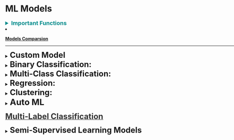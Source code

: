 <h1 id="mlmodels">ML Models</h1>

<div style='width:1000px;margin:auto'>

<details><summary style='font-size:18px;color:darkcyan'> <b>Important Functions</b> </summary>
<p>

<details><summary><b>Random Model</b></summary><p><pre><code class="python language-python"># Random model.
def RandomModel(y_test, numOfClasses):
    '''
    This function builds a random model that predicts the class labels randomly.
    INPUT:
        - y_test: (Series) the series which we want to predict.
        - numOfClasses: (int) number of class labels in our dataset.
    OUTPUT:
        - y_pred: (array) contains the probability for each class, and it will be helpful if
        we have metric like 'log loss'.
    '''
    len_y = len(y_test)
    y_pred = np.zeros((len_y, numOfClasses))
    for i in range(len_y):
        rand_probs = np.random.rand(1, numOfClasses)
        y_pred[i] = ((rand_probs/sum(sum(rand_probs)))[0])
    return y_pred
</code></pre>
</p></details> 

<details><summary>Plot <b>Features Importance</b></summary>
<p>
<p><a href="file:///media/mosaab/Volume/Personal/Development/Courses%20Docs/Kaggle's%20Notebooks/3_Home%20Credit%20Loans/1_Start%20Here:%20A%20Gentle%20Introduction.html#Model-Interpretation:-Feature-Importances"><b>Result</b></a> </p>

<p><a href="https://www.kaggle.com/willkoehrsen/a-complete-introduction-and-walkthrough"><b>Best Notebook</b></a> </p><pre><code class="python language-python"># Take the important features from the model.
feature_importance_values = rf.feature_importances_
feature_importance = pd.DataFrame({'feature': features, 'importance': feature_importance_values})

def plot_feature_importances(df, n = 10, threshold = None):
    """Plots n most important features. Also plots the cumulative importance if
    threshold is specified and prints the number of features needed to reach threshold cumulative importance.
    Intended for use with any tree-based feature importances. 

    Args:
        df (dataframe): Dataframe of feature importances. Columns must be "feature" and "importance".

        n (int): Number of most important features to plot. Default is 15.

        threshold (float): Threshold for cumulative importance plot. If not provided, no plot is made. Default is None.

    Returns:
        df (dataframe): Dataframe ordered by feature importances with a normalized column (sums to 1) 
                        and a cumulative importance column

    Note:

        * Normalization in this case means sums to 1. 
        * Cumulative importance is calculated by summing features from most to least important
        * A threshold of 0.9 will show the most important features needed to reach 90% of cumulative importance

    """
    plt.style.use('fivethirtyeight')

    # Sort features with most important at the head
    df = df.sort_values('importance', ascending = False).reset_index(drop = True)

    # Normalize the feature importances to add up to one and calculate cumulative importance
    df['importance_normalized'] = df['importance'] / df['importance'].sum()
    df['cumulative_importance'] = np.cumsum(df['importance_normalized'])

    plt.rcParams['font.size'] = 12

    # Bar plot of n most important features
    df.loc[:n, :].plot.barh(y = 'importance_normalized', 
                            x = 'feature', color = 'darkgreen', 
                            edgecolor = 'k', figsize = (12, 8),
                            legend = False, linewidth = 2)

    plt.xlabel('Normalized Importance', size = 18); plt.ylabel(''); 
    plt.title(f'{n} Most Important Features', size = 18)
    plt.gca().invert_yaxis()


    if threshold:
        # Cumulative importance plot
        plt.figure(figsize = (8, 6))
        plt.plot(list(range(len(df))), df['cumulative_importance'], 'b-')
        plt.xlabel('Number of Features', size = 16); plt.ylabel('Cumulative Importance', size = 16); 
        plt.title('Cumulative Feature Importance', size = 18);

        # Number of features needed for threshold cumulative importance
        # This is the index (will need to add 1 for the actual number)
        importance_index = np.min(np.where(df['cumulative_importance'] &gt; threshold))

        # Add vertical line to plot
        plt.vlines(importance_index + 1, ymin = 0, ymax = 1.05, linestyles = '--', colors = 'red')
        plt.show();

        print('{} features required for {:.0f}% of cumulative importance.'.format(importance_index + 1, 
                                                                                  100 * threshold))

    return df

# Call the function
feature_importance_sorted = plot_feature_importance(feature_importance)
</code></pre>
</p></details> 

</p></details> 

<li><p><a href="file:///media/mosaab/Volume/Personal/Development/Courses%20Docs/Feature%20Engineering%20for%20Machine%20Learning/0_code/Section-03-Variable-Characteristics/03.8-Bonus-Machine-Learning-Algorithms-Overview.html" style='font-weight:bold'>Models Comparsion</a> </p></li><hr>

<details><summary><b style="font-size:25px">Custom Model</b></summary>
<pre><code>from sklearn.base import BaseEstimator, ClassifierMixin
from sklearn.utils.validation import check_X_y, check_array, check_is_fitted
from sklearn.utils.multiclass import unique_labels
from collections import defaultdict, Counter
from Levenshtein import distance, ratio

class RuleBasedClassifier(BaseEstimator, ClassifierMixin):
    def __init__(self, limit=1000, sim_metric="none", out_of_score_label="Nothing Identified", verbose=False):
        self.limit                  = limit
        self.sim_metric             = sim_metric
        self.out_of_score_label     = out_of_score_label
        self.X_corpus_per_label     = defaultdict(str)
        self.label_counter          = defaultdict(Counter)
        self.unique_words_per_label = defaultdict(list)
        self.verbose                = verbose

    def fit(self, X, y):
        self.classes_     = unique_labels(y)
        self._X, self._y  = X, y
        self._df          = pd.concat([self._X, self._y], axis=1)
        self._df.columns  = ['sample', 'intent']

        for label in self.classes_:
            self.X_corpus_per_label[label] = ' '.join(self._df[self._df.index.isin(self._df[self._df['intent'] == label].index)]['sample'].values)
            self.label_counter[label]      = Counter(self.X_corpus_per_label[label].split())

        for label1 in self.classes_:
            temp_lst = []
            for label2 in self.classes_:
                if label1 == label2: continue
                temp_lst.extend(list(self.label_counter[label2]))
            self.unique_words_per_label[label1] = list(set(self.label_counter[label1]).difference(set(temp_lst)))[:self.limit]

            if len(self.unique_words_per_label[label1]) == 0 and self.verbose:
                print(f"[{label1}] has no unique words, so it won't be predicted!")
        return self

    def predict(self, X):
        preds = []
        for sample in X:
            preds.append(self.predict_single_sample(sample))
        return preds


    def score(self, X, y):
        y_preds = self.predict(X)
        acc     = sum(y_preds == y) / len(y)
        return acc

    def predict_single_sample(self, X:str):
        if self.sim_metric == "unique":
            score = self._calc_with_unique_words(X)
        elif self.sim_metric.startswith("leve"):
            score = self._calc_with_levenstein_ratio(X)
        else:
            score = self._calc_with_all_words(X)
        # print(score)
        score = sorted(score, reverse=True) if len(score) else [self.out_of_score_label]
        return score[0]

    def _calc_with_unique_words(self, X):
        score = defaultdict(int)
        for word in X.split():
            for label in self.classes_:
                if word in self.unique_words_per_label[label]:
                    score[label] += 1
        return score

    def _calc_with_all_words(self, X):
        score = defaultdict(int)
        for word in X.split():
            for label in self.classes_:
                score[label] += self.label_counter[label][word]

        return score
</code></pre>
</details>

<details><summary><b style="font-size:25px">Binary Classification:</b></summary><p>

<ul>
<li><a href="file:///media/mosaab/Volume/Personal/Development/Courses%20Docs/Data%20Science/00_Code/Logistic%20Regression.html"><b>Logistic Regression/SGDClassifier</b></a> </li>

<li><a href="file:///media/mosaab/Volume/Personal/Development/Courses%20Docs/Data%20Science/00_Code/Random%20Forest.html"><b>Random Forest</b></a> </li>

<li><a href="file:///media/mosaab/Volume/Personal/Development/Courses%20Docs/Data%20Science/00_Code/LightGBM.html"><b>LightGBM</b></a></li>

<li><a href="file:///media/mosaab/Volume/Personal/Development/Courses%20Docs/Data%20Science/00_Code/BaggingClassifier.html"><b>Bagging Classifier</b></a></li>

<li><a href="file:///media/mosaab/Volume/Personal/Development/Courses%20Docs/Data%20Science/00_Code/Stacking.html"><b>Stacking</b></a> </li>

<li><details><summary><b>Linear SVM</b></summary><p>
<ul>
<li>A smaller "C" value leads to a wider street but more margin violations.</li>
<li>If you SVM model is overfitting, you can try to regularize it by reducing "C".</li>
<li>Unlike Logistic Regression, SVM classifier do not output probabilites for each class.</li>
<li>Make sure to set "dual = False", unless there are more features than training instances.</li>
</ul><pre><code>import numpy as np
from sklearn import datasets
from sklearn.pipeline import Pipeline
from sklearn.preprocessing import StandardScaler
from sklearn.svm import LinearSVC

iris = datasets.load_iris()
print(list(iris.keys()))
X = iris["data"][:, (2, 3)]
y = (iris["target"] == 2).astype(np.float64)

svm_clf = Pipeline([
    ("scaler", StandardScaler()),
    ("linear_svc", LinearSVC(C=1, loss="hinge"))
])

svm_clf.fit(X, y)
</code></pre>
<pre><code># For a huge dataset.
# Supports out-of-core learning.
from sklearn.linear_model import SGDClassifier

svm_clf = Pipeline([
    ("scaler", StandardScaler()),
    ("linear_svc", SGDClassifier(loss="hinge", alpha=1/(m*C)))
])

svm_clf.fit(X, y)
</code></pre>
</p></details></li>

<li><details><summary><b>Non-Linear SVM</b></summary><p>
<ul>
<li>A smaller "C" value leads to a wider street but more margin violations.</li>
<li>If you SVM model is overfitting, you can try to regularize it by reducing "C".</li>
<li>Unlike Logistic Regression, SVM classifier do not output probabilites for each class.</li>
<li>Make sure to set "dual = False", unless there are more features than training instances.</li>
</ul><pre><code>from sklearn.datasets import make_moons
from sklearn.pipeline import Pipeline
from sklearn.preprocessing import PolynomialFeatures

poly_svm_clf = Pipeline([
    ("poly_features", PolynomialFeatures(degree=3)),
    ("scaler", StandardScaler()),
    ("svm_clf", LinearSVC(C=10, loss="hinge"))
])

poly_svm_clf.fit(X, y)
</code></pre>
</p></details></li>

<li><details><summary><b>Polynomial Kernel SVM</b></summary><p>
<ul>
<li>A smaller "C" value leads to a wider street but more margin violations.</li>
<li>If you SVM model is overfitting, you can try to regularize it by reducing "C".</li>
<li>Unlike Logistic Regression, SVM classifier do not output probabilites for each class.</li>
<li>Make sure to set "dual = False", unless there are more features than training instances.</li>
<li><b>coef0</b> controls how much the model is influenced by high-degree polynomials versus low-degree polynomials.</li>
</ul><pre><code>from sklearn.pipeline import Pipeline
from sklearn.preprocessing import PolynomialFeatures, StandardScaler
from sklearn.svm import SVC

poly_kernel_svm_clf = Pipeline([
    ("scaler", StandardScaler()),
    ("svm_clf", SVC(kernel="poly", degree=3, coef0=1, C=5))
])

poly_kernel_svm_clf.fit(X, y)
</code></pre>
</p></details></li>
<li><details><summary><b>Gaussian RBF Kernel SVM</b></summary><p>
<ul>
<li>If you training set is very large, you end up with an equally large number of features.</li>
<li><b>gamma</b> acts like a regularization hyperparameter: if your model is overfitting, you should reduce it, and if it's underfitting, you should increase it (similar to C hyperparameter).</li>
</ul><pre><code>from sklearn.pipeline import Pipeline
from sklearn.preprocessing import PolynomialFeatures, StandardScaler
from sklearn.svm import SVC

rbf_kernel_svm_clf = Pipeline([
    ("scaler", StandardScaler()),
    ("svm_clf", SVC(kernel="rbf", gamma=5, C=0.001))
])

rbf_kernel_svm_clf.fit(X, y)
</code></pre>
</p></details></li>

<li><details><summary><b>RuleFit</b> [Skope-Rules]</summary><p>
<a href="./9_pipelines/demo_titanic.html"><b>Titanic Example</b></a>
</p></details></li>

<li><details><summary><b>Voting Classifier</b></summary><p>
<p><b>NOTE:</b> When all models can `predict_proba`, you can set voting to `soft`, otherwise set it to `hard`.</p>
<p>For `SVC` to turn on his `predict_proba`, set `probability` to True.</p><pre><code>from sklearn.datasets import make_moons
from sklearn.ensemble import RandomForestClassifier, VotingClassifier
from sklearn.linear_model import LogisticRegression
from sklearn.svm import SVC
from sklearn.metrics import accuracy_score
from sklearn.model_selection import train_test_split

iris = make_moons(n_samples=5000, noise=.1)
X = iris[0]
y = iris[1]

X_train, X_valid, y_train, y_valid = train_test_split(X, y, stratify=y, test_size=.2, random_state=42)

log_clf = LogisticRegression()
rf_clf  = RandomForestClassifier()
svm_clf = SVC(probability=True)

voting_clf = VotingClassifier([
        ("lr", log_clf),
        ("rf", rf_clf),
        ("svc", svm_clf)
], voting="hard")


for clf in (log_clf, rf_clf, svm_clf, voting_clf):
    clf.fit(X_train, y_train)
    y_pred = clf.predict(X_valid)
    print(clf.__class__.__name__, accuracy_score(y_valid, y_pred))
</code></pre>
</p></details></li>

<li><details><summary><b>Bagging</b> and <b>Pasting</b></summary><p>
<ul>
<li><b>Pasting</b> is like `Bagging` but without bootstrapping, so to use it, set `bootstrap` to False.</li>
<li><b>Random Patches Method</b> Samples both training instances and features.</li>
<li><b>Random Subspaces Method</b> keeps all training instances (i.e. bootstrap=False and max_samples=1.0) but sampling features (i.e. bootstrap_features=True and/or max_features=smaller than 1.0)</li>
</ul><pre><code>from sklearn.ensemble import BaggingClassifier
from sklearn.tree import DecisionTreeClassifier

bag_clf = BaggingClassifier(DecisionTreeClassifier(), n_estimators=500,
                            max_samples=500, bootstrap=True, n_jobs=-1, oob_score=True)
bag_clf.fit(X_train, y_train)
y_pred = bag_clf.predict(X_valid)
print(accuracy_score(y_valid, y_pred))
print(bag_clf.oob_score_)
</code></pre>
</p></details></li>

<li><details><summary><b>Random Forest</b></summary><p><pre><code>from sklearn.ensemble import RandomForestClassifier

rf_clf = RandomForestClassifier(n_estimators=500, max_leaf_nodes=16, n_jobs=-1, oob_score=True)
rf_clf.fit(X_train, y_train)

y_pred = rf_clf.predict(X_valid)
print(accuracy_score(y_valid, y_pred))
print(rf_clf.oob_score_)
</code></pre>

<h4>Feature Importance</h4><pre><code>for name, score in zip(iris["feature_names"], rf_clf.feature_importances_):
    print(name, score)
</code></pre>
</p></details></li>
<li><details><summary><b>Extra-Trees</b></summary><p>
<p>In each tree, RF tries to choose the best feature to split on, but Extra-Trees chooses the features at random.</p><pre><code>from sklearn.ensemble import ExtraTreesClassifier

rf_clf = ExtraTreesClassifier(n_estimators=500, max_leaf_nodes=16, n_jobs=-1, bootstrap=True, oob_score=True)
rf_clf.fit(X_train, y_train)

y_pred = rf_clf.predict(X_valid)
print(accuracy_score(y_valid, y_pred))
print(rf_clf.oob_score_)
</code></pre>
</p></details></li>

<li><details><summary><b>HistGradientBoostingClassifier</b></summary><p>
<pre><code># explicitly require this experimental feature
from sklearn.experimental import enable_hist_gradient_boosting  # noqa
# now you can import normally from ensemble
from sklearn.ensemble import HistGradientBoostingClassifier

hgbc_model = HistGradientBoostingClassifier(
    l2_regularization=1.766059063693552,
    learning_rate=0.10675193678150449,
    max_bins=128,
    max_depth=31,
    max_leaf_nodes=185,
    random_state=2021
)
hgbc_model.fit(
    hgbc_x_train,
    y_train,
)

train_oof_preds = hgbc_model.predict_proba(hgbc_x_valid)[:,-1]
</code></pre>
</p></details></li>

<li><details><summary><b>AdaBoost</b></summary><p><pre><code>from sklearn.ensemble import AdaBoostClassifier

ada_clf = AdaBoostClassifier(DecisionTreeClassifier(max_depth=1),
                             n_estimators=200,
                             algorithm="SAMME.R",
                             learning_rate=.4)
ada_clf.fit(X_train, y_train)
y_pred = ada_clf.predict(X_valid)
print(accuracy_score(y_valid, y_pred))
</code></pre>
</p></details></li>

<li><details><summary><b>MultinomialNB</b></summary><p>
<b>MultinomialNB</b> is more suitable for text classification</b><pre><code>from sklearn.naive_bayes import MultinomialNB

clf = MultinomialNB(alpha=0.0, class_prior=[0.4, 0.6])
clf.fit(X_train, y_train)
y_pred = ada_clf.predict(X_valid)
print(accuracy_score(y_valid, y_pred))
</code></pre>
</p></details></li>

<li><details><summary><b>Manual Stacking</b></summary><p>
<a href="./12_ml_models/manual_stacking.html">notebook</a>
</p></details></li>

<li><details><summary><b>Average Ensemble</b></summary><p>
you always create folds before starting with ensembling.<pre><code># A class to choose the best weights for each model.
import numpy as np
from functools import partial
from scipy.optimize import fmin
from sklearn import metrics

class OptimizeAUC:
    """
    Class for optimizing AUC.
    This class is all you need to find best weights for
    any model and for any metric and for any types of predictions.
    With very small changes, this class can be used for optimization of
    weights in ensemble models of _any_ type of predictions
    """
    def __init__(self):
        self.coef_ = 0
        def _auc(self, coef, X, y):
            """
            This functions calulates and returns AUC.
            :param coef: coef list, of the same length as number of models
            :param X: predictions, in this case a 2d array
            :param y: targets, in our case binary 1d array
            """
            # multiply coefficients with every column of the array
            # with predictions.
            # this means: element 1 of coef is multiplied by column 1
            # of the prediction array, element 2 of coef is multiplied
            # by column 2 of the prediction array and so on!
            x_coef = X * coef
            # create predictions by taking row wise sum
            predictions = np.sum(x_coef, axis=1)
            # calculate auc score
            auc_score = metrics.roc_auc_score(y, predictions)
            # return negative auc
            return -1.0 * auc_score
        def fit(self, X, y):
            # remember partial from hyperparameter optimization chapter?
            loss_partial = partial(self._auc, X=X, y=y)
            # dirichlet distribution. you can use any distribution you want
            # to initialize the coefficients
            # we want the coefficients to sum to 1
            initial_coef = np.random.dirichlet(np.ones(X.shape[1]), size=1)
            # use scipy fmin to minimize the loss function, in our case auc
            self.coef_ = fmin(loss_partial, initial_coef, disp=True)
    def predict(self, X):
        # this is similar to _auc function
        x_coef = X * self.coef_
        predictions = np.sum(x_coef, axis=1)
        return predictions
</code></pre>
<pre><code># How to use it.
import xgboost as xgb
from sklearn.datasets import make_classification
from sklearn import ensemble
from sklearn import linear_model
from sklearn import metrics
from sklearn import model_selection
# make a binary classification dataset with 10k samples
# and 25 features
X, y = make_classification(n_samples=10000, n_features=25)
# split into two folds (for this example)
xfold1, xfold2, yfold1, yfold2 = model_selection.train_test_split(
    X,
    y,
    test_size=0.5,
    stratify=y
)
# fit models on fold 1 and make predictions on fold 2
# we have 3 models:
# logistic regression, random forest and xgboost
logreg = linear_model.LogisticRegression()
rf = ensemble.RandomForestClassifier()
xgbc = xgb.XGBClassifier()
# fit all models on fold 1 data
logreg.fit(xfold1, yfold1)
rf.fit(xfold1, yfold1)
xgbc.fit(xfold1, yfold1)
# predict all models on fold 2
# take probability for class 1
pred_logreg = logreg.predict_proba(xfold2)[:, 1]
pred_rf = rf.predict_proba(xfold2)[:, 1]
pred_xgbc = xgbc.predict_proba(xfold2)[:, 1]

# create an average of all predictions
# that is the simplest ensemble
avg_pred = (pred_logreg + pred_rf + pred_xgbc) / 3
# a 2d array of all predictions
fold2_preds = np.column_stack((
    pred_logreg,
    pred_rf,
    pred_xgbc,
    avg_pred
))
# calculate and store individual AUC values
aucs_fold2 = []
for i in range(fold2_preds.shape[1]):
    auc = metrics.roc_auc_score(yfold2, fold2_preds[:, i])
    aucs_fold2.append(auc)
print(f"Fold-2:
 LR AUC = {aucs_fold2[0]}")
print(f"Fold-2:
 RF AUC = {aucs_fold2[1]}")
print(f"Fold-2:
 XGB AUC = {aucs_fold2[2]}")
print(f"Fold-2:
 Average Pred AUC = {aucs_fold2[3]}")
# now we repeat the same for the other fold
# this is not the ideal way, if you ever have to repeat code,
# create a function!
# fit models on fold 2 and make predictions on fold 1
logreg = linear_model.LogisticRegression()
rf = ensemble.RandomForestClassifier()
xgbc = xgb.XGBClassifier()
logreg.fit(xfold2, yfold2)
rf.fit(xfold2, yfold2)
xgbc.fit(xfold2, yfold2)
pred_logreg = logreg.predict_proba(xfold1)[:, 1]
pred_rf = rf.predict_proba(xfold1)[:, 1]
pred_xgbc = xgbc.predict_proba(xfold1)[:, 1]
avg_pred = (pred_logreg + pred_rf + pred_xgbc) / 3
fold1_preds = np.column_stack((
    pred_logreg,
    pred_rf,
    pred_xgbc,
    avg_pred
))

aucs_fold1 = []
for i in range(fold1_preds.shape[1]):
    auc = metrics.roc_auc_score(yfold1, fold1_preds[:, i])
    aucs_fold1.append(auc)
print(f"Fold-1:
 LR AUC = {aucs_fold1[0]}")
print(f"Fold-1:
 RF AUC = {aucs_fold1[1]}")
print(f"Fold-1:
 XGB AUC = {aucs_fold1[2]}")
print(f"Fold-1:
 Average prediction AUC = {aucs_fold1[3]}")
# find optimal weights using the optimizer
opt = OptimizeAUC()
# dont forget to remove the average column
opt.fit(fold1_preds[:, :-1], yfold1)
opt_preds_fold2 = opt.predict(fold2_preds[:, :-1])
auc = metrics.roc_auc_score(yfold2, opt_preds_fold2)
print(f"Optimized AUC, Fold 2 = {auc}")
print(f"Coefficients = {opt.coef_}")
opt = OptimizeAUC()
opt.fit(fold2_preds[:, :-1], yfold2)
opt_preds_fold1 = opt.predict(fold1_preds[:, :-1])
auc = metrics.roc_auc_score(yfold1, opt_preds_fold1)
print(f"Optimized AUC, Fold 1 = {auc}")
print(f"Coefficients = {opt.coef_}")
</code></pre>
</p></details></li>

</ul></details>

<details><summary><b style="font-size:25px">Multi-Class Classification:</b></summary></p>
<p><b>NOTE:</b> Sklearn detects when you try to use a binary classification algorithm for a multi-class classification task, and it automatically runs OvA (except for SVM classifiers for which it uses OvO).</p>
<details><summary><b>One Vs. All</b></summary></p><pre><code>from sklearn.multiclass import OneVsAllClassifier

ova_clf = OneVsAll(SVC(random_state=42))
ova_clf.fit(X_train, y_train)
</code></pre>
</p></details>

<details><summary><b>One Vs. One</b></summary></p><pre><code>from sklearn.multiclass import OneVsOneClassifier

ovo_clf = OneVsOneClassifier(SGDClassifier(random_state=42))
ovo_clf.fit(X_train, y_train)
ovo_clf.predict([some_digit])
</code></pre>
</p></details>

</p></details>

<details><summary><b style="font-size:25px">Regression:</b></summary><p><ul>

<li><details><summary><b>Linear Regression</b></summary><p><pre><code># Fast when we have large training instance.
# Slow when we have large numer of features.
# Doesn't require scaling!!
from sklearn.linear_models import LinearRegression

lin_reg = LinearRegression()
lin_reg.fit(X, y)

print(lin_reg.intercept_)
print(lin_reg.coef_)
</code></pre>
</p></details></li>

<li><details><summary><b>SGD Regressor</b></summary><p><pre><code># Fast when we have large training instances.
# Fast when we have large number of features too!
# Change the thetas at each instance.
# gives a better thetas than GD, but not the best!
# Requires Scaling!!
from sklearn.linear_model import SGDRegressor

sgd_reg = SGDRegressor(max_iter=1000, tol=1e-3, penalty=None, eta0=0.1)
sgd_reg.fit(X, y.ravel())
sgd_reg.intercept_, sgd_reg.coef_
</code></pre>

<h4>SGD with Early Stopping</h4><pre><code>from sklearn.base import clone
from sklearn.preprocessing import StandardScaler

# Prepare the data.
poly_scaler = Pipeline([
    ("poly_features", PolynomialFeatures(degree=90, include_bias=False)),
    ("std_scaler", StandardScaler())
])
X_train_poly_scaled = poly_scaler.fit_transform(X_train)
X_valid_poly_scaled = poly_scaler.transform(X_valid)

# Note: warm_start=True, when fit() method is called, it just continues training
# where it left off instead of restarting from scratch.
sgd_reg = SGDRegressor(max_iter=1, tol=-np.infty, warm_start=True,
                       penalty=None, learning_rate="constant", eta0=0.0005)

minimum_valid_error = float("inf")
best_epoch          = None
best_model          = None

for epoch in range(1000):
    sgd_reg.fit(X_train_poly_scaled, y_train)   # continues where it left off.
    y_valid_preds = sgd_reg.predict(X_valid_poly_scaled)
    valid_error   = mean_squared_error(y_valid, y_valid_preds)

    if valid_error &lt; minimum_valid_error:
        minimum_valid_error, best_epoch, best_model = valid_error, epoch, clone(sgd_reg)
</code></pre>
</p></details></li>

<li><details><summary><b>Polynomial Regressor</b></summary><p><pre><code># Create the polynomial features.
# WATCH THE NUMBER OF FEATURES = (n + d)!/d! * n!
# where n = number of features.
# where d = degree.

from sklearn.preprocessing import PolynomialFeatures
from sklearn.pipeline import Pipeline

poly_model = Pipeline([
        ("poly_features", PolynomialFeatures(degree=10, include_bias=False)),
        ("lin_reg", LinearRegression())
])

poly_model.fit(X, y)
</code></pre>
</p></details></li>

<li><details><summary><b>Ridge Regressor</b> [L2 Regulaizer]</summary><p>
<p><b>NOTE:</b> Requires Scalling and you can make it polynomial as Linear Regression.</p><pre><code># Also called "Tikhonov Regularization", L2.
# if alpha = 0, the Ridge Regression is just a Linear Regression.
# if alpha = v.large, then all weights end up v.close to zero.
# 1. Ridge using Closed-form solution.
from sklearn.linear_model import Ridge

# you can use solver="sag" too.
ridge_reg = Ridge(alpha=1, solver="cholesky", normalize=True)
ridge_reg.fit(X, y)

# 2. Ridge using Gradient Descent.
from sklearn.linear_model import SGDRegressor

sgd_reg = SGDRegressor(penalty="l2")
sgd_reg.fit(X, y.ravel())
sgd_reg.predict([[1.5]])
</code></pre>
</p></details></li>


<li><details><summary><b>Lasso Regressor</b> [L1 Regulaizer]</summary><p>
<p><b>NOTE:</b> Requires Scalling and you can make it polynomial as Linear Regression.</p><pre><code># 1. Lasso using Closed-form solution.
from sklearn.linear_model import Lasso

lasso_reg = Lasso(alpha=0.1)
lasso_reg.fit(X, y)
lasso_reg.predict([[1.5]])

# 2. Ridge using Gradient Descent.
from sklearn.linear_model import SGDRegressor

sgd_reg = SGDRegressor(penalty="l1")
sgd_reg.fit(X, y.ravel())
sgd_reg.predict([[1.5]])
</code></pre>
</p></details></li>

<li><details><summary><b>Elastic Net</b> [L1 + L2 Regulaizer]</summary><p>
<p><b>NOTE:</b> Requires Scalling and you can make it polynomial as Linear Regression.</p><pre><code># when r = 0, Elastic Net = Ridge Regression.
# when r = 1, Elastic Net = Lasso Regression.
# 1. ElasticNet using Closed-form solution.
from sklearn.linear_model import ElasticNet

elastic_net = ElasticNet(alpha=.1, l1_ratio=.5)
elastic_net.fit(X, y)
elastic_net.predict([[1.5]])
</code></pre>
</p></details></li>

<li><details><summary><b>RuleFit</b></summary><p>
The algorithm can be used for predicting an output vector y given an input matrix X. In the first step a tree ensemble is generated with gradient boosting. The trees are then used to form rules, where the paths to each node in each tree form one rule. A rule is a binary decision if an observation is in a given node, which is dependent on the input features that were used in the splits. The ensemble of rules together with the original input features are then being input in a L1-regularized linear model, also called Lasso, which estimates the effects of each rule on the output target but at the same time estimating many of those effects to zero.<pre><code># pip install git+git://github.com/christophM/rulefit.git

# TRAIN the Model.
import numpy as np
import pandas as pd

from rulefit import RuleFit

boston_data = pd.read_csv("boston.csv", index_col=0)

y = boston_data.medv.values
X = boston_data.drop("medv", axis=1)
features = X.columns
X = X.as_matrix()

rf = RuleFit()
rf.fit(X, y, feature_names=features)
</code></pre><pre><code># If you want to have influence on the tree generator you can pass the generator as argument:
from sklearn.ensemble import GradientBoostingRegressor
gb = GradientBoostingRegressor(n_estimators=500, max_depth=10, learning_rate=0.01)
rf = RuleFit(gb)

rf.fit(X, y, feature_names=features)
</code></pre><pre><code># Predict:
rf.predict(X)

# Inspect Rules:
rules = rf.get_rules()

rules = rules[rules.coef != 0].sort_values("support", ascending=False)
rules.head()
</code></pre>
You can create new features with these rules, and then apply linear models or other models and see the result.
</p></details></li>

<li><details><summary><b>Linear SVM</b></summary><p>
<ul>
<li>A smaller "C" value leads to a wider street but more margin violations.</li>
<li>If you SVM model is overfitting, you can try to regularize it by reducing "C".</li>
<li>Unlike Logistic Regression, SVM classifier do not output probabilites for each class.</li>
<li>Make sure to set "dual = False", unless there are more features than training instances.</li>
</ul><pre><code>from sklearn.svm import LinearSVR

svm_reg = LinearSVR(epsilon=1.5)
svm_reg.fit(X, y)
</code></pre>
</p></details></li>

<li><details><summary><b>Kernel SVM</b></summary><p>
<ul>
<li>A smaller "C" value leads to a wider street but more margin violations.</li>
<li>If you SVM model is overfitting, you can try to regularize it by reducing "C".</li>
<li>Unlike Logistic Regression, SVM classifier do not output probabilites for each class.</li>
<li>Make sure to set "dual = False", unless there are more features than training instances.</li>
</ul><pre><code>from sklearn.svm import SVR

svm_poly_reg = SVR(kernel="poly", degree=2, C=100, epsilon=.1)
svm_poly_reg.fit(X, y)
</code></pre>
</p></details></li>

<li><details><summary><b>Gradient Boosting</b></summary><p><pre><code># GBDT with early stopping but run all the iterations.
from sklearn.ensemble import GradientBoostingRegressor
from sklearn import metrics

gbrt = GradientBoostingRegressor(max_depth=2, n_estimators=200)
gbrt.fit(X_train, y_train)

errors = [metrics.mean_squared_error(y_valid, y_pred)
            for y_pred in gbrt.staged_predict(X_valid)]
bst_n_estimators = np.argmin(errors)
print(bst_n_estimators)

gbrt_best = GradientBoostingRegressor(max_depth=2, n_estimators=bst_n_estimators)
gbrt_best.fit(X_train, y_train)
y_pred = gbrt_best.predict(X_valid)
print(metrics.mean_absolute_error(y_valid, y_pred))
</code></pre>
<pre><code># Early Stopping but breaks when there's no improvment.
gbrt = GradientBoostingRegressor(max_depth=2, warm_start=True)

min_valid_error = float("inf")
error_going_up  = 0

for n_estimators in range(1, 120):
    gbrt.n_estimators = n_estimators
    gbrt.fit(X_train, y_train)
    y_pred = gbrt.predict(X_valid)
    valid_error = metrics.mean_squared_error(y_valid, y_pred)

    if valid_error &amp;lt; min_valid_error:
        min_valid_error, error_going_up = valid_error, 0
    else:
        error_going_up += 1
        if error_going_up == 5:
            break   # Early Stopping
</code></pre>
</p></details></li>

<li><details><summary><b>XGBoost</b></summary><p><pre><code>import xgboost 

xgb_reg = xgboost.XGBRegressor(n_estimators=200, max_depth=4)
xgb_reg.fit(X_train, y_train,
            eval_set=[(X_train, y_train), (X_valid, y_valid)],
            early_stopping_rounds=200)
y_pred = xgb_reg.predict(X_valid)
print(metrics.mean_absolute_error(y_valid, y_pred))
</code></pre>
</p></details></li>

<li><details><summary><b>Stacking</b></summary><p><pre><code>X_val_predictions = np.empty((len(X_val), len(estimators)), dtype=np.float32)

for index, estimator in enumerate(estimators):
    X_val_predictions[:, index] = estimator.predict(X_val)

# Meta Model
rnd_forest_blender = RandomForestClassifier(n_estimators=200, oob_score=True, random_state=42)
rnd_forest_blender.fit(X_val_predictions, y_val)

# Predictions
X_test_predictions = np.empty((len(X_test), len(estimators)), dtype=np.float32)

for index, estimator in enumerate(estimators):
    X_test_predictions[:, index] = estimator.predict(X_test)

y_pred = rnd_forest_blender.predict(X_test_predictions)
</code></pre>
</p></details></li>

<li><a href="file:///media/mosaab/Volume/Personal/Development/Courses%20Docs/Data%20Science/0_Code/KNN.html"><b>K Nearest Neighbors</b></a> </li>

<li><a href="file:///media/mosaab/Volume/Personal/Development/Courses%20Docs/Data%20Science/0_Code/Decision%20Tree.html"><b>Decision Tree</b></a></li>

<li><a href="file:///media/mosaab/Volume/Personal/Development/Courses%20Docs/Data%20Science/0_Code/Random%20Forest.html"><b>Random Forest</b></a></li>

<li><a href="file:///media/mosaab/Volume/Personal/Development/Courses%20Docs/Data%20Science/00_Code/BaggingRegressor.html"><b>Bagging Regressor</b></a></li>

<li><a href="file:///media/mosaab/Volume/Personal/Development/Courses%20Docs/Data%20Science/00_Code/Stacking.html"><b>Stacking</b></a> </li>

<li>Regression Splines - NOT COMPLETE</li>
</ul></details>

<details><summary><b style="font-size:25px">Clustering:</b></summary><p><ul>

<li><details><summary>K-Means</summary><p>
<a href="file:///media/mosaab/Volume/Personal/Development/Courses%20Docs/Data%20Science/00_Code/KMeans.html"><b>K-means</b></a>

<h4>Beside Elbow method, we can use silhouette coefficient too</h4>
<p>The silhouette coefficient is used when the ground-truth about the dataset is unknown, instead computing the density of clusters produced by the model. A silhouette score can then be calculated by averaging the silhouette coefficient for each sample, computed as the difference between the average intracluster distance and the mean nearest-cluster distance for each sample, normalized by the maximum value.<br><br>
This produces a score between 1 and -1, where 1 is highly dense clusters, -1 is completely incorrect clustering, and values near zero indicate overlapping clusters. The higher the score the better, because the clusters are denser and more separate. Negative values imply that samples have been assigned to the wrong cluster, and positive
values mean that there are discrete clusters. The scores can then be plotted to display a measure of how close each point in one cluster is to points in the neighboring clusters.</p><pre><code># silhouette = (b - a) / max(a, b)
# a = mean distance to the other instances in the same cluster.
# b = mean nearest-cluster distance.
# silhouette varies from -1 to +1, +1 means the instance is well inside its own cluster and far from othe clusters, and 0 means it's close to a cluster boundary, and -1 means that the instance may have been assigned to the wrong cluster.
# Visualize silhouette coef. for different k (n of clusters).
# The k with the larger silhouette is the best.
from sklearn.metrics import silhouette_score

silhouette_scores = [silhouette_score(X, model.labels_)
                     for model in kmeans_per_k[1:]]

# Visualize
plt.figure(figsize=(8, 3))
plt.plot(range(2, 10), silhouette_scores, "bo-")
plt.xlabel("$k$", fontsize=14)
plt.ylabel("Silhouette score", fontsize=14)
plt.axis([1.8, 8.5, 0.55, 0.7])
save_fig("silhouette_score_vs_k_plot")
plt.show()
</code></pre>
<pre><code>from sklearn.cluster import KMeans
from yellowbrick.cluster import SilhouetteVisualizer

# Instantiate the clustering model and visualizer
visualizer = SilhouetteVisualizer(KMeans(n_clusters=6))
visualizer.fit(docs)
visualizer.poof()
</code></pre>

<h4>Elbow Methods using Yellowbrick</h4><pre><code>from sklearn.cluster import KMeans
from yellowbrick.cluster import KElbowVisualizer
# Instantiate the clustering model and visualizer
visualizer = KElbowVisualizer(KMeans(), metric='silhouette', k=[4,10])
visualizer.fit(docs)
visualizer.poof()
</code></pre>
</p></details></li>

<li><a href="file:///media/mosaab/Volume/Personal/Development/Courses%20Docs/Data%20Science/00_Code/Agglomerative%20Clustering.html"><b>AgglomerativeClustering</b></a> </li>

<li><a href="file:///media/mosaab/Volume/Personal/Development/Courses%20Docs/Data%20Science/00_Code/DBSCAN.html"><b>DBSCAN</b></a> </li>
</ul></details>

<details><summary><b style='font-size:27px;'>Auto ML</b></summary><p><ul>
<li><a href="file:///media/mosaab/Volume/Personal/Development/Courses%20Docs/Sklearn/auto-sklearn.html#auto-sklearn"><b><span style='color:#333'>Auto-Sklearn</span></b></a></li>

<li><a href="file:///media/mosaab/Volume/Personal/Development/Courses%20Docs/Sklearn/Titanic_Kaggle.html#Data-Analysis-using-TPOT"><b><span style='color:#333'>TPOT</span></b></a></li>

<li><a href="file:///media/mosaab/Volume/Personal/Development/Courses%20Docs/Sklearn/automl_binary_classification_product_backorders.html#H2O-AutoML-Binary-Classification-Demo"><b><span style='color:#333'>H2O</span></b></a></li>

</ul></p></details>

<p><a href="https://www.analyticsvidhya.com/blog/2017/08/introduction-to-multi-label-classification/"><b><span style='font-size:25px;color:#333'>Multi-Label Classification</span></b></a> </p>

<details><summary><b style="font-size:25px">Semi-Supervised Learning Models</b></summary><ul>

<li><details><summary><b>Gaussian Mixture</b></summary><pre><code>class sklearn.mixture.GaussianMixture(n_components=1, *, covariance_type='full', tol=0.001, reg_covar=1e-06, max_iter=100, n_init=1, init_params='kmeans', weights_init=None, means_init=None, precisions_init=None, random_state=None, warm_start=False, verbose=0, verbose_interval=10)[source]
</code></pre>
</details></li>

<li><details><summary><b>Self-Training</b></summary>
Read <b>master ML book</b> - Page: 87<pre><code>nb_samples = X.shape[0]
nb_labeled = 20
nb_unlabeled = nb_samples - nb_labeled
nb_unlabeled_samples = 2
X_train = X[:nb_labeled]
Y_train = Y[:nb_labeled]
X_unlabeled = X[nb_labeled:]
</code></pre>
<pre><code>import numpy as np
from sklearn.naive_bayes import GaussianNB
while X_train.shape[0] &amp;lt;= nb_samples:
    nb = GaussianNB()
    nb.fit(X_train, Y_train)
    if X_train.shape[0] == nb_samples:
        break
    probs = nb.predict_proba(X_unlabeled)
    top_confidence_idxs = np.argsort(np.max(probs, axis=1)).astype(np.
    int64)[::-1]
    selected_idxs = top_confidence_idxs[0:nb_unlabeled_samples]
    X_new_train = X_unlabeled[selected_idxs]
    Y_new_train = nb.predict(X_new_train)
    X_train = np.concatenate((X_train, X_new_train), axis=0)
    Y_train = np.concatenate((Y_train, Y_new_train), axis=0)
    X_unlabeled = np.delete(X_unlabeled, selected_idxs, axis=0)
</code></pre>
</details></li>

<li><details><summary><b>Co-Training</b></summary>
<pre><code>from sklearn.datasets import load_wine
from sklearn.utils import shuffle
wine = load_wine()
X, Y = shuffle(wine['data'], wine['target'], random_state=1000)
</code></pre>
<pre><code>nb_samples = X.shape[0]
nb_labeled = 20
nb_unlabeled = nb_samples - nb_labeled
nb_unlabeled_samples = 2
feature_cut = 7
X_unlabeled = X[-nb_unlabeled:]
X_labeled = X[:nb_labeled]
Y_labeled = Y[:nb_labeled]
X_labeled_1 = X_labeled[:, 0:feature_cut]
X_labeled_2 = X_labeled[:, feature_cut:]
</code></pre>
<pre><code>from sklearn.naive_bayes import GaussianNB
from sklearn.metrics import classification_report
nb0 = GaussianNB()
nb0.fit(X_labeled, Y_labeled)
print(classification_report(Y, nb0.predict(X), target_names=wine['target_names']))
</code></pre>
<pre><code>import numpy as np
from sklearn.naive_bayes import GaussianNB
nb1 = None
    nb2 = None
    while X_labeled_1.shape[0] &lt;= nb_samples:
        nb1 = GaussianNB()
        nb1.fit(X_labeled_1, Y_labeled)
        nb2 = GaussianNB()
        nb2.fit(X_labeled_2, Y_labeled)
        if X_labeled_1.shape[0] == nb_samples:
            break
        probs1 = nb1.predict_proba(X_unlabeled[:, 0:feature_cut])
        top_confidence_idxs1 = np.argsort(np.max(probs1, axis=1))[::-1]
        selected_idxs1 = top_confidence_idxs1[0:nb_unlabeled_samples]
        probs2 = nb2.predict_proba(X_unlabeled[:, feature_cut:])
        top_confidence_idxs2 = np.argsort(np.max(probs2, axis=1))[::-1]
        selected_idxs2 = top_confidence_idxs2[0:nb_unlabeled_samples]
        selected_idxs = list(selected_idxs1) + list(selected_idxs2)
        X_new_labeled = X_unlabeled[selected_idxs]
        X_new_labeled_1 = X_unlabeled[selected_idxs1, 0:feature_cut]
        X_new_labeled_2 = X_unlabeled[selected_idxs2, feature_cut:]
        Y_new_labeled_1 = nb1.predict(X_new_labeled_1)
        Y_new_labeled_2 = nb2.predict(X_new_labeled_2)
        X_labeled_1 = np.concatenate((X_labeled_1, X_new_labeled[:, 0:feature_cut]), axis=0)
        X_labeled_2 = np.concatenate((X_labeled_2, X_new_labeled[:, feature_cut:]), axis=0)
        Y_labeled = np.concatenate((Y_labeled, Y_new_labeled_1, Y_new_labeled_2), axis=0)
        X_unlabeled = np.delete(X_unlabeled, selected_idxs, axis=0)

print(classification_report(Y, nb1.predict(X[:, 0:feature_cut]), target_names=wine['target_names']))
</code></pre>
</details></li>

<li><details><summary><b>Contrastive Pessimistic Likelihood Estimation (CPLE)</b></summary>
<p>Read page: <b>104</b> - Book: <b>Mastering Machine Learning Algorithms</b> [Expert Insight]
<pre><code>from sklearn.datasets import load_digits
import numpy as np

X_a, Y_a = load_digits(return_X_y=True)
X = np.vstack((X_a[Y_a == 0], X_a[Y_a == 1]))
Y = np.vstack((np.expand_dims(Y_a, axis=1)[Y_a==0], np.expand_dims(Y_a, axis=1)[Y_a==1]))

nb_samples = X.shape[0]
nb_dimensions = X.shape[1]
nb_unlabeled = 150
Y_true = np.zeros((nb_unlabeled,))

unlabeled_idx = np.random.choice(np.arange(0, nb_samples, 1), replace=False, size=nb_unlabeled)
Y_true = Y[unlabeled_idx].copy()
Y[unlabeled_idx] = -1
</code></pre>

<pre><code>from sklearn.linear_model import LogisticRegression

lr_test = LogisticRegression(solver="lbfgs",
                             max_iter=10_000,
                             multi_class="auto",
                             n_jobs=-1,
                             random_state=1000)
lr_test.fit(X[Y.squeeze() != -1], Y[Y.squeeze() != -1].squeeze())
unlabeled_score = lr_test.score(X[Y.squeeze() == -1], Y_true)
# 0.573333333333
</code></pre>

<pre><code>from sklearn.model_selection import cross_val_score

total_cv_scores = cross_val_score(LogisticRegression(solver="lbfgs", max_iter=10_000, multi_class="auto", random_state=1000), X, Y.squeeze(), cv=10, n_jobs=-1)

print(total_cv_scores)
</code></pre>

<pre><code># Implement CPLE
lr = LogisticRegression(solver="lbfgs", max_iter=10_000,
multi_class="auto",
random_state=1000)

q0 = np.random.uniform(0, 1, size=nb_unlabeled)
trh = np.vectorize(lambda x: 0.0 if x &amp;lt; 0.5 else 1.0)
</code></pre>

<pre><code>def weighted_log_loss(yt, p, w=None, eps=1e-15):
    if w is None:
        w_t = np.ones((yt.shape[0], 2))
    else:
        w_t = np.vstack((w, 1.0 - w)).T
    Y_t = np.vstack((1. - yt.squeeze(), yt.squeeze())).T
    L_t = np.sum(w_t * Y_t * np.log(np.clip(p, eps, 1. - eps)), axis=1)
    return np.mean(L_t)
</code></pre>

<pre><code>def build_dataset(q):
    Y_unlabeled = trh(q)

    X_n = np.zeros((nb_samples, nb_dimensions))
    X_n[0:nb_samples - nb_unlabeled] = X[Y.squeeze() != -1]
    X_n[nb_samples - nb_unlabeled:] = X[Y.squeeze() == -1]

    Y_n = np.zeros((nb_samples, 1))
    Y_n[0:nb_samples - nb_unlabeled] = Y[Y.squeeze() != -1]
    Y_n[nb_samples - nb_unlabeled:] = np.expand_dims(Y_unlabeled, axis=1)
    return X_n, Y_n


def log_likelihood(q):
    X_n, Y_n = build_dataset(q)
    Y_soft = trh(q)
    lr.fit(X_n, Y_n.squeeze())
    p_sup = lr.predict_proba(X[Y.squeeze() != -1])
    p_semi = lr.predict_proba(X[Y.squeeze() == -1])

    l_sup = weighted_log_loss(Y[Y.squeeze() != -1], p_sup)
    l_semi = weighted_log_loss(Y_soft, p_semi, q)

    return l_semi - l_sup
</code></pre>

<pre><code>from scipy.optimize import fmin_bfgs
q_end = fmin_bfgs(f=log_likelihood, x0=q0, maxiter=1000, disp=False)

X_n, Y_n = build_dataset(q_end)

final_semi_cv_scores = cross_val_score(
LogisticRegression(solver="lbfgs", max_iter=10000, multi_
class="auto", random_state=1000),
X_n, Y_n.squeeze(), cv=10, n_jobs=-1)
print(final_semi_cv_scores)

# [0.97297297 0.86486486 0.94594595 0.86486486 0.89189189 0.88571429
# 0.48571429 0.91428571 0.88571429 0.48571429]
</code></pre>
</details></li>

<li><details><summary><b>Semi-Supervised Support Vector Machines (S3VM)</b></summary>
See the equation from the book Mastering ML expert view
<pre><code>from sklearn.datasets import make_classification
nb_samples   = 100
nb_unlabeled = 50
nb_labeled   = nb_samples - nb_unlabeled

X, y    = make_classification(n_samples=nb_samples, n_features=2, n_redundant=0, random_state=1000)
y[y==0] = -1 # because svm deals with +1 for 1st class and -1 for the 2nd class.
y[nb_labeled:] = 0
</code></pre>
<pre><code># we need to initialize all variables required for the optimization problem:
import numpy as np

w   = np.random.uniform(-0.1, 0.1, size=X.shape[1])
eta = np.random.uniform(0.0, 0.1, size=nb_labeled)
xi  = np.random.uniform(0.0, 0.1, size=nb_unlabeled)
zi  = np.random.uniform(0.0, 0.1, size=nb_unlabeled)
b   = np.random.uniform(-0.1, 0.1, size=1)
C   = 1.0
print(w.shape, eta.shape, xi.shape, zi.shape, b.shape)
# (2,) (50,) (50,) (50,) (1,)

# Since the optimization algorithm requires a single array, 
# we've stacked all vectors into a horizontal array
theta0 = np.hstack((w, eta, xi, zi, b))
</code></pre>
<pre><code># We also need to vectorize the min() function in order to apply it to arrays:
vmin = np.vectorize(lambda x1, x2: x1 if x1 &lt;= x2 else x2)
</code></pre>
<pre><code># Now, we can define the objective function:
def svm_target(theta, Xd, Yd):
    wt = theta[:2].reshape((Xd.shape[1], 1))

    s_eta = np.sum(theta[2:2+nb_labeled])
    s_min_xi_zi = np.sum(vmin(theta[2+nb_labeled:2+nb_samples],
                              theta[2+nb_samples:2+nb_samples+nb_unlabeled]))

    # The dot product of w has been multiplied by 0.5 to keep the conventional notation used for supervised SVMs. 
    # The constant can be omitted without any impact.
    return C * (s_eta + s_min_xi_zi) + 0.5 * np.dot(wt.T, wt)
</code></pre>
<pre><code># At this point, we need to define all the constraints, 
# since they are based on the slack variables; 
# each function (which shares the same parameters of the objectives) is parametrized with an index, idx.
def labeled_constraint(theta, Xd, Yd, idx):
    wt = theta[:2].reshape((Xd.shape[1], 1))
    c  = Yd[idx] * (np.dot(Xd[idx], wt) + theta[-1]) + \
         theta[2:2+nb_labeled][idx] - 1.0

    return (c &gt;= 0)[0]

# The unlabeled constraints
def unlabeled_constraint_1(theta, Xd, idx):
    wt = theta[:2].reshape((Xd.shape[1], 1))

    c = np.dot(Xd[idx], wt) - theta[-1] + \
        theta[2+nb_labeled:2+nb_samples][idx-nb_samples+nb_unlabeled] - 1.0

    return (c &gt;= 0)[0]

def unlabeled_constraint_2(theta, Xd, idx):
    wt = theta[:2].reshape((Xd.shape[1], 1))

    c = -(np.dot(Xd[idx], wt) - theta[-1]) + \
        theta[2+nb_samples:2+nb_samples+nb_unlabeled][idx-nb_samples+nb_unlabeled] - 1.0

    return (c &gt;= 0)[0]
</code></pre>
<pre><code># We also need to include the constraints for each slack variable (≥ 0):
def eta_constraint(theta, idx):
    return theta[2:2+nb_samples-nb_unlabeled][idx] &gt;= 0

def xi_constraint(theta, idx):
    return theta[2+nb_samples-nb_unlabeled:2+nb_samples][idx-nb_samples+nb_unlabeled] &gt;= 0

def zi_constraint(theta, idx):
    return theta[2+nb_samples:2+nb_samples+nb_unlabeled][idx-nb_samples+nb_unlabeled] &gt;= 0
</code></pre>
<pre><code># We can now set up the problem using the SciPy convention:
# Each constraint is represented by a dictionary, 
# where type is set to ineq to indicate that it is an inequality, 
# fun points to the callable object, 
# and args contains all extra arguments (theta is the main x variable and it's automatically added).
svm_constraints = []

for i in range(nb_samples - nb_unlabeled):
    svm_constraints.append({
        'type': 'ineq',
        'fun': labeled_constraint,
        'args': (X, y, i)
    })

    svm_constraints.append({
        'type': 'ineq',
        'fun': eta_constraint,
        'args': (i,)
    })

for i in range(nb_samples-nb_unlabeled, nb_samples):
    svm_constraints.append({
        'type': 'ineq',
        'fun': unlabeled_constraint_1,
        'args': (X, i)
    })

    svm_constraints.append({
        'type': 'ineq',
        'fun': unlabeled_constraint_2,
        'args': (X, i)
    })

    svm_constraints.append({
        'type': 'ineq',
        'fun': xi_constraint,
        'args': (i,)
    })

    svm_constraints.append({
        'type': 'ineq',
        'fun': zi_constraint,
        'args': (i,)
    })
</code></pre>
<pre><code># Using SciPy, it's possible to minimize the objective using either 
# the Sequential Least Squares Programming (SLSQP) or 
# Constraint Optimization by Linear Approximation (COBYLA) algorithms. 
# We've chosen the latter, but the reader is free to employ any other method or library. 
# In order to limit the number of iterations, we've also set the optional dictionary parameter 'maxiter': 5000:
from scipy.optimize import minimize

result = minimize(fun=svm_target,
                  x0=theta0,
                  constraints=svm_constraints,
                  args=(X, y),
                  method='COBYLA',
                  tol=0.0001,
                  options={'maxiter': 5000})

# After the training process is complete, 
# we can compute the labels for the unlabeled points
theta_end = result['x']
w = theta_end[0:2]
b = theta_end[-1]
Xu = X[nb_labeled:nb_samples]
yu = -np.sign(np.dot(Xu, w) + b)
</code></pre>
</details></li>

<li><details><summary><b>Transductive Support Vector Machines (TSVM)</b></summary>
<p><img src="imgs/20220131-142106.png" alt="" / width=600 height=200></p>
<p><img src="imgs/20220131-142152.png" alt="" /></p>
<pre><code>from sklearn.datasets import make_classification
nb_samples = 200
nb_unlabeled = 150

X, Y = make_classification(n_samples=nb_samples,
                           n_features=2,
                           n_redundant=0,
                           random_state=1000)

Y[Y==0] = -1
Y[nb_samples - nb_unlabeled:nb_samples] = 0
</code></pre>
<pre><code># First of all, we need to initialize our variables:
import numpy as np

w             = np.random.uniform(-0.1, 0.1, size=X.shape[1])
eta_labeled   = np.random.uniform(0.0, 0.1, size=nb_samples-nb_unlabeled)
eta_unlabeled = np.random.uniform(0.0, 0.1, size=nb_unlabeled)
y_unlabeled   = np.random.uniform(-1.0, 1.0, size=nb_unlabeled)
b             = np.random.uniform(-0.1, 0.1, size=1)
C_labeled     = 2.0
C_unlabeled   = 0.1
theta0        = np.hstack((w, eta_labeled, y_unlabeled, b))

# In this case, we also need to define the y_unlabeled vector for variable labels. 
# I also suggest using two C constants (C_labeled and C_unlabeled),
# in order to be able to weight the misclassification of labeled and unlabeled samples differently. 
# We used a value of 2.0 for C_labeled and 0.1 for C_unlabled, 
# because we want to accept the guidance of the labeled samples more than the structure of the unlabeled ones. 
# In a further example, we'll compare the results with an opposite scenario.
</code></pre>
<pre><code>
# The objective function to optimize is as follows:
def svm_target(theta, Xd, Yd):
    wt              = theta[0:2].reshape((Xd.shape[1], 1))
    s_eta_labeled   = np.sum(theta[2:2+nb_samples-nb_unlabeled])
    s_eta_unlabeled = np.sum(theta[2+nb_samples-nb_unlabeled:2+nb_samples])

    return (C_labeled * s_eta_labeled) + (C_unlabeled * s_eta_unlabeled) + (0.5 * np.dot(wt.T, wt))
</code></pre>
<pre><code>
# While the labeled and unlabeled constraints are as follows:
def labeled_constraint(theta, Xd, Yd, idx):
    wt = theta[0:2].reshape((Xd.shape[1], 1))
    c = Yd[idx] * (np.dot(Xd[idx], wt) + theta[-1]) + \
    theta[2:2 + nb_samples - nb_unlabeled][idx] - 1.0

    return int((c &gt;= 0)[0])

def unlabeled_constraint(theta, Xd, idx):
    wt = theta[0:2].reshape((Xd.shape[1], 1))
    c = theta[2 + nb_samples:2 + nb_samples + nb_unlabeled][idx - nb_samples + nb_unlabeled] * \
        (np.dot(Xd[idx], wt) + theta[-1]) + \
        theta[2 + nb_samples - nb_unlabeled:2 + nb_samples][idx - nb_samples + nb_unlabeled] - 1.0

    return int((c &gt;= 0)[0])
</code></pre>
<pre><code># In this example, we want to employ the SLSQP algorithm to optimize the objective. 
# This method computes the Jacobian (that is, the matrix containing the first partial derivatives) of all constraints (including the Boolean ones) and in NumPy 1.8+ the difference operator (-) between Boolean arrays has been deprecated and must be replaced with a logical XOR.
# Unfortunately, this can cause incompatibilities with SciPy; since that's the case, 
# we've transformed all Boolean outputs into integer values (0 and 1). 
# This substitution doesn't affect either the performance or the final result. 
# At this point, we can introduce the constraints for both labeled and unlabeled samples:
def eta_labeled_constraint(theta, idx):
    return int(theta[2:2 + nb_samples - nb_unlabeled][idx] &gt;= 0)
def eta_unlabeled_constraint(theta, idx):
    return int(theta[2 + nb_samples - nb_unlabeled:2 + nb_samples][idx - nb_samples + nb_unlabeled] &gt;= 0)
</code></pre>
<pre><code># As in the previous example, we can create the constraint dictionary needed by SciPy:
svm_constraints = []
for i in range(nb_samples - nb_unlabeled):
    svm_constraints.append({
            'type': 'ineq',
            'fun': labeled_constraint,
            'args': (X, Y, i)
        })
    svm_constraints.append({
            'type': 'ineq',
            'fun': eta_labeled_constraint,
            'args': (i,)
        })

for i in range(nb_samples - nb_unlabeled, nb_samples):
    svm_constraints.append({
            'type': 'ineq',
            'fun': unlabeled_constraint,
            'args': (X, i)
        })
    svm_constraints.append({
            'type': 'ineq',
            'fun': eta_unlabeled_constraint,
            'args': (i,)
        })
</code></pre>
<pre><code># After having defined all the constraints, we can minimize the objective function using method='SLSQP' and the dictionary option 'maxiter': 2000. 
# In general, convergence is achieved in a smaller number of iterations, 
# but here we've made assumptions as though we're working in a more general scenario:
from scipy.optimize import minimize
result = minimize(fun=svm_target, 
                  x0=theta0, 
                  constraints=svm_constraints, 
                  args=(X, Y), 
                  method='SLSQP', 
                  tol=0.0001, 
                  options={'maxiter': 2000})
print(result['message'])
#### Optimization terminated successfully.
</code></pre>
<pre><code># Such a message confirms that SLSQP successfully found a minimum. 
# I always check the output of the optimization function, to make sure that nothing went wrong during the procedure, and I recommend that you do too. 
# In particular, when using methods like COBYLA, it's important that all constraints are differentiable. 
# When some of them are not, the algorithm can stop working properly, because the approximations of the Jacobian become unreliable.
# When the process is complete, we can compute the labels for the unlabeled samples and compare the plots:
theta_end = result['x']
w = theta_end[0:2]
b = theta_end[-1]
Xu= X[nb_samples - nb_unlabeled:nb_samples]
yu = -np.sign(np.dot(Xu, w) + b)
</code></pre>
<pre><code>### Analysis of different TSVM configurations
# It's interesting to evaluate different combinations of the C parameters, 
# starting from a standard supervised linear SVM. 
# The dataset is smaller, with a large number of unlabeled samples:
nb_samples = 100
nb_unlabeled = 90
X, Y = make_classification(n_samples=nb_samples, n_features=2, n_redundant=0, random_state=100)
Y[Y==0] = -1
Y[nb_samples - nb_unlabeled:nb_samples] = 0

# We use the standard SVM implementation provided by scikit-learn (the SVC() class) with a linear kernel and C=1.0:
from sklearn.svm import SVC
svc = SVC(kernel='linear', C=1.0)
svc.fit(X[Y != 0], Y[Y != 0])
Xu_svc= X[nb_samples - nb_unlabeled:nb_samples]
yu_svc = svc.predict(Xu_svc)
</code></pre>
</details></li>

<li><details><summary><b>Label Propagation</b></summary>
<pre><code>from sklearn.datasets import make_classification
nb_samples = 100
nb_unlabeled = 75
X, Y = make_classification(n_samples=nb_samples, n_features=2, n_informative=2, n_redundant=0, random_state=1000)
Y[Y==0] = -1
Y[nb_samples - nb_unlabeled:nb_samples] = 0
</code></pre>
<pre><code>from sklearn.neighbors import kneighbors_graph
nb_neighbors = 2
W_knn_sparse = kneighbors_graph(X, n_neighbors=nb_neighbors, mode='connectivity', include_self=True)
W_knn = W_knn_sparse.toarray()

# The KNN matrix is obtained using the scikit-learn function kneighbors_graph() with the parameters n_neighbors=2 and mode='connectivity'; 
# the alternative is distance, which returns the distances instead of 0 and 1 to indicate the absence/presence of an edge. 
# The include_self=True parameter is useful, as we want to have Wii = 1.
</code></pre>
<pre><code># For the RBF matrix, we need to define it manually:
import numpy as np
def rbf(x1, x2, gamma=10.0):
    n = np.linalg.norm(x1 - x2, ord=1)
    return np.exp(-gamma * np.power(n, 2))
W_rbf = np.zeros((nb_samples, nb_samples))
for i in range(nb_samples):
    for j in range(nb_samples):
        W_rbf[i, j] = rbf(X[i], X[j])
</code></pre>
<pre><code># Now, we can compute the degree matrix and its inverse. As the procedure is identical, from this point on, we continue using the RBF affinity matrix:
D_rbf = np.diag(np.sum(W_rbf, axis=1))
D_rbf_inv = np.linalg.inv(D_rbf)
</code></pre>
<pre><code># Ideally, it's possible to set a double stop criterion based on the threshold and a maximum number of iterations:
tolerance = 0.01
Yt = Y.copy()
Y_prev = np.zeros((nb_samples,))
iterations = 0
while np.linalg.norm(Yt - Y_prev, ord=1) &gt; tolerance:
    P = np.dot(D_rbf_inv, W_rbf)
    Y_prev = Yt.copy()
    Yt = np.dot(P, Yt)
    Yt[0:nb_samples - nb_unlabeled] = Y[0:nb_samples - nb_unlabeled]
Y_final = np.sign(Yt)
</code></pre>
<pre><code># As it's possible to see, in the original dataset, there's a round dot surrounded by square ones (-0.9, -1). 
# As this algorithm keeps the original labels, we find the same situation after the propagation of labels. 
# This condition could be acceptable, even if both the smoothness and clustering assumptions are contradicted. 
# Assuming that it's reasonable (that is, the initial labeling can be considered as flexible and there are no explicit constraints), 
# it's possible to force a correction by relaxing the algorithm:

tolerance = 0.01
Yt = Y.copy()
Y_prev = np.zeros((nb_samples,))
iterations = 0
while np.linalg.norm(Yt - Y_prev, ord=1) &gt; tolerance:
    P = np.dot(D_rbf_inv, W_rbf)
    Yt = np.dot(P, Yt)
    Y_prev = Yt.copy()
Y_final = np.sign(Yt)

# With this modification, the original labels are not clamped anymore, and the propagation algorithm is allowed to change all those values that disagree with the neighborhood.
</code></pre>


</details></li>

<li><details><summary><b>Label Propagation [Sklearn]</b></summary>
Scikit-learn implements a slightly different algorithm proposed by Zhu and Ghahramani (in the aforementioned paper) that is equivalent in terms of results but has a slightly different internal dynamic based on a Markov random walk through the graph until a stationary configuration is found (that is, the labels don't change anymore).
<pre><code>
from sklearn.datasets import make_classification
nb_samples = 1000
nb_unlabeled = 750
X, Y = make_classification(n_samples=nb_samples, n_features=2, n_informative=2, n_redundant=0, random_state=100)
Y[nb_samples - nb_unlabeled:nb_samples] = -1
</code></pre>
<pre><code>from sklearn.semi_supervised import LabelPropagation
lp = LabelPropagation(kernel='rbf', gamma=10.0)
lp.fit(X, Y)
Y_final = lp.predict(X)
</code></pre>

</details></li>

</ul></details>

</div>